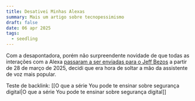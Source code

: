 ```yaml
---
title: Desativei Minhas Alexas
summary: Mais um artigo sobre tecnopessimismo
draft: false
date: 06 apr 2025
tags:
  - seedling
---
```

Com a desapontadora, porém não surpreendente novidade de que todas as interações com a Alexa [passaram a ser enviadas para o Jeff Bezos](https://arstechnica.com/gadgets/2025/03/everything-you-say-to-your-echo-will-be-sent-to-amazon-starting-on-march-28/) a partir de 28 de março de 2025, decidi que era hora de soltar a mão da assistente de voz mais popular.

Teste de backlink: [[O que a série You pode te ensinar sobre segurança digital|O que a série You pode te ensinar sobre segurança digital]]

